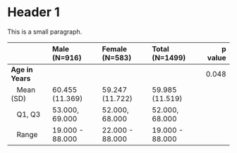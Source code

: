 


# Header 1



This is a small paragraph.





|                            |Male (N=916)    |Female (N=583)  |Total (N=1499)  | p value|
|:---------------------------|:---------------|:---------------|:---------------|-------:|
|**Age in Years**            |                |                |                |   0.048|
|&nbsp;&nbsp;&nbsp;Mean (SD) |60.455 (11.369) |59.247 (11.722) |59.985 (11.519) |        |
|&nbsp;&nbsp;&nbsp;Q1, Q3    |53.000, 69.000  |52.000, 68.000  |52.000, 68.000  |        |
|&nbsp;&nbsp;&nbsp;Range     |19.000 - 88.000 |22.000 - 88.000 |19.000 - 88.000 |        |


